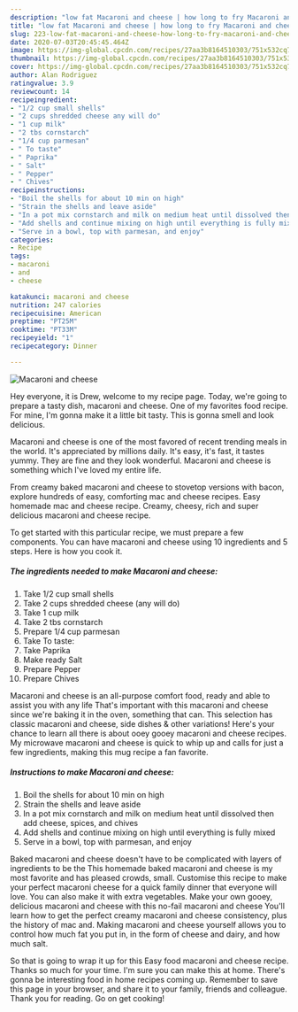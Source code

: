 ```yaml
---
description: "low fat Macaroni and cheese | how long to fry Macaroni and cheese"
title: "low fat Macaroni and cheese | how long to fry Macaroni and cheese"
slug: 223-low-fat-macaroni-and-cheese-how-long-to-fry-macaroni-and-cheese
date: 2020-07-03T20:45:45.464Z
image: https://img-global.cpcdn.com/recipes/27aa3b8164510303/751x532cq70/macaroni-and-cheese-recipe-main-photo.jpg
thumbnail: https://img-global.cpcdn.com/recipes/27aa3b8164510303/751x532cq70/macaroni-and-cheese-recipe-main-photo.jpg
cover: https://img-global.cpcdn.com/recipes/27aa3b8164510303/751x532cq70/macaroni-and-cheese-recipe-main-photo.jpg
author: Alan Rodriguez
ratingvalue: 3.9
reviewcount: 14
recipeingredient:
- "1/2 cup small shells"
- "2 cups shredded cheese any will do"
- "1 cup milk"
- "2 tbs cornstarch"
- "1/4 cup parmesan"
- " To taste"
- " Paprika"
- " Salt"
- " Pepper"
- " Chives"
recipeinstructions:
- "Boil the shells for about 10 min on high"
- "Strain the shells and leave aside"
- "In a pot mix cornstarch and milk on medium heat until dissolved then add cheese, spices, and chives"
- "Add shells and continue mixing on high until everything is fully mixed"
- "Serve in a bowl, top with parmesan, and enjoy"
categories:
- Recipe
tags:
- macaroni
- and
- cheese

katakunci: macaroni and cheese 
nutrition: 247 calories
recipecuisine: American
preptime: "PT25M"
cooktime: "PT33M"
recipeyield: "1"
recipecategory: Dinner

---
```



![Macaroni and cheese](https://img-global.cpcdn.com/recipes/27aa3b8164510303/751x532cq70/macaroni-and-cheese-recipe-main-photo.jpg)

Hey everyone, it is Drew, welcome to my recipe page. Today, we're going to prepare a tasty dish, macaroni and cheese. One of my favorites food recipe. For mine, I'm gonna make it a little bit tasty. This is gonna smell and look delicious.

Macaroni and cheese is one of the most favored of recent trending meals in the world. It's appreciated by millions daily. It's easy, it's fast, it tastes yummy. They are fine and they look wonderful. Macaroni and cheese is something which I've loved my entire life.

From creamy baked macaroni and cheese to stovetop versions with bacon, explore hundreds of easy, comforting mac and cheese recipes. Easy homemade mac and cheese recipe. Creamy, cheesy, rich and super delicious macaroni and cheese recipe.


To get started with this particular recipe, we must prepare a few components. You can have macaroni and cheese using 10 ingredients and 5 steps. Here is how you cook it.

<!--inarticleads1-->

##### The ingredients needed to make Macaroni and cheese:

1. Take 1/2 cup small shells
1. Take 2 cups shredded cheese (any will do)
1. Take 1 cup milk
1. Take 2 tbs cornstarch
1. Prepare 1/4 cup parmesan
1. Take  To taste:
1. Take  Paprika
1. Make ready  Salt
1. Prepare  Pepper
1. Prepare  Chives


Macaroni and cheese is an all-purpose comfort food, ready and able to assist you with any life That&#39;s important with this macaroni and cheese since we&#39;re baking it in the oven, something that can. This selection has classic macaroni and cheese, side dishes &amp; other variations! Here&#39;s your chance to learn all there is about ooey gooey macaroni and cheese recipes. My microwave macaroni and cheese is quick to whip up and calls for just a few ingredients, making this mug recipe a fan favorite. 

<!--inarticleads2-->

##### Instructions to make Macaroni and cheese:

1. Boil the shells for about 10 min on high
1. Strain the shells and leave aside
1. In a pot mix cornstarch and milk on medium heat until dissolved then add cheese, spices, and chives
1. Add shells and continue mixing on high until everything is fully mixed
1. Serve in a bowl, top with parmesan, and enjoy


Baked macaroni and cheese doesn&#39;t have to be complicated with layers of ingredients to be the This homemade baked macaroni and cheese is my most favorite and has pleased crowds, small. Customise this recipe to make your perfect macaroni cheese for a quick family dinner that everyone will love. You can also make it with extra vegetables. Make your own gooey, delicious macaroni and cheese with this no-fail macaroni and cheese You&#39;ll learn how to get the perfect creamy macaroni and cheese consistency, plus the history of mac and. Making macaroni and cheese yourself allows you to control how much fat you put in, in the form of cheese and dairy, and how much salt. 

So that is going to wrap it up for this Easy food macaroni and cheese recipe. Thanks so much for your time. I'm sure you can make this at home. There's gonna be interesting food in home recipes coming up. Remember to save this page in your browser, and share it to your family, friends and colleague. Thank you for reading. Go on get cooking!

